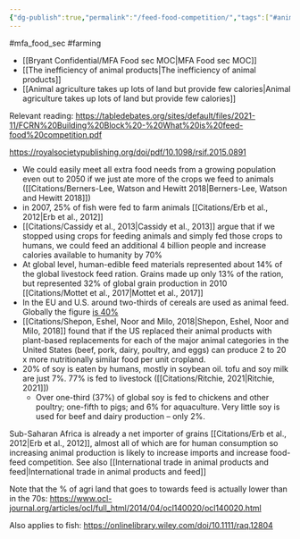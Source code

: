 ```yaml
---
{"dg-publish":true,"permalink":"/feed-food-competition/","tags":["#animal_feed","#mfa_food_sec","#farming"],"created":"2025-10-23T17:42:43.236+01:00","updated":"2025-10-23T19:18:51.138+01:00"}
---
```


#mfa_food_sec #farming 

- [[Bryant Confidential/MFA Food sec MOC\|MFA Food sec MOC]]
- [[The inefficiency of animal products\|The inefficiency of animal products]]
- [[Animal agriculture takes up lots of land but provide few calories\|Animal agriculture takes up lots of land but provide few calories]]

Relevant reading: https://tabledebates.org/sites/default/files/2021-11/FCRN%20Building%20Block%20-%20What%20is%20feed-food%20competition.pdf

https://royalsocietypublishing.org/doi/pdf/10.1098/rsif.2015.0891

- We could easily meet all extra food needs from a growing population even out to 2050 if we just ate more of the crops we feed to animals ([[Citations/Berners-Lee, Watson and Hewitt 2018\|Berners-Lee, Watson and Hewitt 2018]])
- in 2007, 25% of fish were fed to farm animals [[Citations/Erb et al., 2012\|Erb et al., 2012]]
- [[Citations/Cassidy et al., 2013\|Cassidy et al., 2013]] argue that if we stopped using crops for feeding animals and simply fed those crops to humans, we could feed an additional 4 billion people and increase calories available to humanity by 70%
- At global level, human-edible feed materials represented about 14% of the global livestock feed ration. Grains made up only 13% of the ration, but represented 32% of global grain production in 2010 [[Citations/Mottet et al., 2017\|Mottet et al., 2017]]
- In the EU and U.S. around two-thirds of cereals are used as animal feed. Globally the figure [is 40%](https://www.openaccessgovernment.org/livestock-production/129347/)
- [[Citations/Shepon, Eshel, Noor and Milo, 2018\|Shepon, Eshel, Noor and Milo, 2018]] found that if the US replaced their animal products with plant-based replacements for each of the major animal categories in the United States (beef, pork, dairy, poultry, and eggs) can produce 2 to 20 x more nutritionally similar food per unit cropland.
- 20% of soy is eaten by humans, mostly in soybean oil. tofu and soy milk are just 7%. 77% is fed to livestock ([[Citations/Ritchie, 2021\|Ritchie, 2021]])
	- Over one-third (37%) of global soy is fed to chickens and other poultry; one-fifth to pigs; and 6% for aquaculture. Very little soy is used for beef and dairy production – only 2%.

Sub-Saharan Africa is already a net importer of grains [[Citations/Erb et al., 2012\|Erb et al., 2012]], almost all of which are for human consumption so increasing animal production is likely to increase imports and increase food-feed competition. See also [[International trade in animal products and feed\|International trade in animal products and feed]]

Note that the % of agri land that goes to towards feed is actually lower than in the 70s: https://www.ocl-journal.org/articles/ocl/full_html/2014/04/ocl140020/ocl140020.html

Also applies to fish: https://onlinelibrary.wiley.com/doi/10.1111/raq.12804